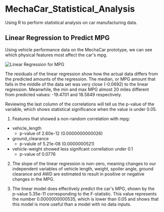 # MechaCar_Statistical_Analysis
Using R to perform statistical analysis on car manufacturing data. 

## Linear Regression to Predict MPG

Using vehicle performance data on the MechaCar prototype, we can see which physical features most affect the car's mpg. 

![Linear Regression for MPG]("LinRegforMPG.PNG")

The residuals of the linear regression show how the actual data differs from the predicted amounts of the regression. The median, or MPG amount that falls in the middle of the data set was very close (-0.0692) to the linear regression. Meanwhile, the min and max MPG almost 20 miles different from predicted values: -19.4701 and 18.5849 respectively.

Reviewing the last column of the correlations will tell us the p-value of the variable, which shows statistical significance when the value is under 0.05. 

1. Features that showed a non-random correlation with mpg:

* vehicle_length 
    * p-value of 2.60e-12 (0.0000000000026)
* ground_clearance 
    * p-valule of 5.21e-08 (0.0000000521)
* vehicle-weight showed less signifcant correllation under 0.1
    * p-value of 0.0776

2. The slope of the linear regression is non-zero, meaning changes to our independent variables of vehicle length, weight, spoiler angle, ground clearance and AWD are estimated to result in positive or negative changes in the MPG. 

3. The linear model does effectively predict the car's MPG, shown by the p-value 5.35e-11 corresponding to the F-statistic. This value represents the number 0.0000000000535, which is lower than 0.05 and shows that this model is more useful than a model with no data inputs. 




